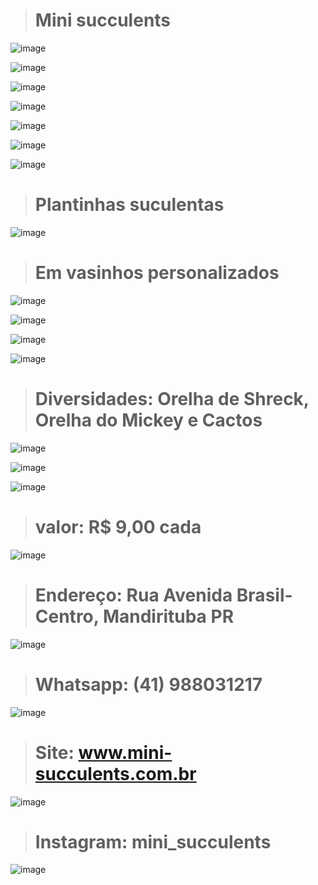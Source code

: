 > # Mini succulents

![image](https://user-images.githubusercontent.com/113630958/198358095-eca5a1c8-3e83-4527-9b95-3fd0715b3866.png)

![image](https://user-images.githubusercontent.com/113630958/198358221-6698e79b-cace-4189-8771-5a91a0bd4ae0.png)

![image](https://user-images.githubusercontent.com/113630958/198358387-9b6c9cb3-b17a-4e56-bb3c-d08221f0dca5.png)

![image](https://user-images.githubusercontent.com/113630958/198358453-51ee5438-3d93-4d09-a202-43a3e7e4fb8a.png)

![image](https://user-images.githubusercontent.com/113630958/198358547-6d1cbf1d-be4f-4f85-a4ac-7e6c989ab20f.png)

![image](https://user-images.githubusercontent.com/113630958/198358581-a5a1ace4-851b-4fa0-8d14-834ae474aabd.png)

![image](https://user-images.githubusercontent.com/113630958/198358655-eb64bb0f-774b-45a8-b40e-f9621d72d1fe.png)



> # Plantinhas suculentas

![image](https://user-images.githubusercontent.com/113630958/198358894-a19414c1-b26d-47e1-a4d0-a6008326e595.png)



 > # Em vasinhos personalizados

![image](https://user-images.githubusercontent.com/113630958/198359109-23a3ca82-9285-4003-a0c6-25fc88caf8d2.png)

![image](https://user-images.githubusercontent.com/113630958/198359151-7516adc1-cfcd-4a1e-af4d-d7bd288e2195.png)

![image](https://user-images.githubusercontent.com/113630958/198359247-63f33705-43dc-4a35-836b-a7b962eb08d5.png)

![image](https://user-images.githubusercontent.com/113630958/198359290-c7e6b58d-7aa0-437b-a997-850614bc8b94.png)



> # Diversidades: Orelha de Shreck, Orelha do Mickey e Cactos

![image](https://user-images.githubusercontent.com/113630958/198360404-32ce9191-75d0-43e0-9366-c8350b7b1d4b.png)

![image](https://user-images.githubusercontent.com/113630958/198360607-d6c92d00-d527-4515-a03e-2cb028eb8f0c.png)

![image](https://user-images.githubusercontent.com/113630958/198360667-4353411b-fafe-407a-88a4-3ef2233276f5.png)



> # valor: R$ 9,00 cada

![image](https://user-images.githubusercontent.com/113630958/198370406-39c5386d-39e7-403c-82dc-235625cdb641.png)


> # Endereço: Rua Avenida Brasil-Centro, Mandirituba PR

![image](https://user-images.githubusercontent.com/113630958/198370151-5050d41f-2c4d-446e-abd4-87e026c03ee4.png)


> # Whatsapp: (41) 988031217


![image](https://user-images.githubusercontent.com/113630958/198369642-b8a57b25-393f-46ba-86f0-85329bacc878.png)


> # Site: www.mini-succulents.com.br

![image](https://user-images.githubusercontent.com/113630958/198369863-5f122347-a7cb-4b5f-9aa7-77a9c5fd1106.png)


> # Instagram: mini_succulents


![image](https://user-images.githubusercontent.com/113630958/198369762-f847bab7-c63c-4b8a-abb6-542a79f1f658.png)

